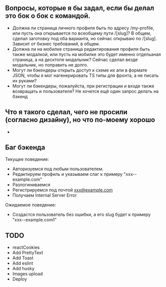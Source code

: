 ## Вопросы, которые я бы задал, если бы делал это бок о бок с командой.

- Должна ли страница личного профиля быть по адресу /my-profile, или пусть она открывается по всеобщему пути /[slug]? В общем, сделал заготовку под оба варианта, но сейчас открываю по /[slug]. Зависит от бизнес требований, в общем.
- Должна ли на мобилке страница редактирования профиля быть также модалкой, или пусть на мобилке это будет именно отдельаная страница, а на десктопе модальник? Сейчас сделал везде модальник, но поправить не долго.
- Могут ли бэкендеры открыть доступ к схеме их апи в формате JSON, чтобы я мог нагенерировать TS типы для фронта, а не писать их руками?
- Могут ли бэкендеры, пожалуйста, при регистрации и входе также возвращать и пользователя? Не хочется ещё один запрос делать на бэкенд

## Что я такого сделал, чего не просили (согласно дизайну), но что по-моему хорошо

-

## Баг бэкенда

Текущее поведение:

- Авторизуемся под любым пользователем.
- Редактируем профиль и указываем слаг к примеру "xxx--example.com"
- Разлогиниваемся
- Регистрируемся под почтой xxx@example.com
- Получаем Internal Server Error

Ожидаемое поведение:

- Создастся пользователь без ошибки, а его slug будет к примеру "xxx--example.com1"

## TODO

- reactCookies
- Add PrettyText
- Add Toast
- Add eslint
- Add husky
- Images upload
- Deploy
